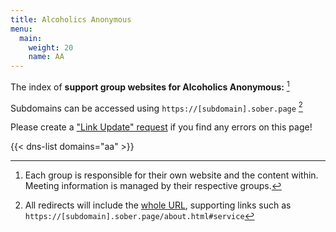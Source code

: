 ```yaml
---
title: Alcoholics Anonymous
menu:
  main:
    weight: 20
    name: AA
---
```


The index of **support group websites for Alcoholics Anonymous:** [^1]

Subdomains can be accessed using ``https://[subdomain].sober.page`` [^2]

Please create a ["Link Update" request](https://github.com/recoverysource/services/issues/new/choose)
if you find any errors on this page!

{{< dns-list domains="aa" >}}

[^1]: Each group is responsible for their own website and the content within.
Meeting information is managed by their respective groups.
[^2]: All redirects will include the
[whole URL](https://handbook.recoverysource.net/essentials/websites.html#url),
supporting links such as ``https://[subdomain].sober.page/about.html#service``
